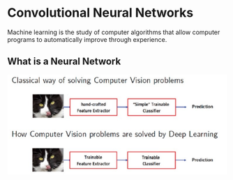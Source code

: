 # Convolutional Neural Networks

Machine learning is the study of computer algorithms that allow computer programs to automatically improve through experience.

## What is a Neural Network

![](img/w5/deep_l.png)

